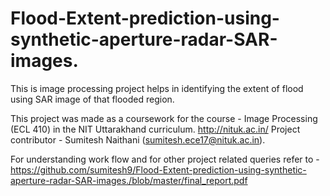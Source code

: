 # Flood-Extent-prediction-using-synthetic-aperture-radar-SAR-images.
This is image processing project helps in identifying the extent of flood using SAR image of that flooded region.

This project was made as a coursework for the course - Image Processing (ECL 410) in the NIT Uttarakhand curriculum. http://nituk.ac.in/
Project contributor - Sumitesh Naithani (sumitesh.ece17@nituk.ac.in).

For understanding work flow and for other project related queries refer to - https://github.com/sumitesh9/Flood-Extent-prediction-using-synthetic-aperture-radar-SAR-images./blob/master/final_report.pdf
